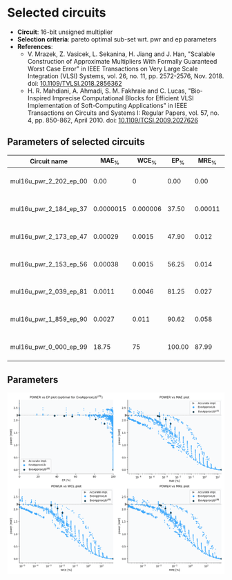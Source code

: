 
Selected circuits
===================
 - **Circuit**: 16-bit unsigned multiplier
 - **Selection criteria**: pareto optimal sub-set wrt. pwr and ep parameters
 - **References**: 
   - V. Mrazek, Z. Vasicek, L. Sekanina, H. Jiang and J. Han, "Scalable Construction of Approximate Multipliers With Formally Guaranteed Worst Case Error" in IEEE Transactions on Very Large Scale Integration (VLSI) Systems, vol. 26, no. 11, pp. 2572-2576, Nov. 2018. doi: [10.1109/TVLSI.2018.2856362](https://dx.doi.org/10.1109/TVLSI.2018.2856362)
   - H. R. Mahdiani, A. Ahmadi, S. M. Fakhraie and C. Lucas, "Bio-Inspired Imprecise Computational Blocks for Efficient VLSI Implementation of Soft-Computing Applications" in IEEE Transactions on Circuits and Systems I: Regular Papers, vol. 57, no. 4, pp. 850-862, April 2010. doi: [10.1109/TCSI.2009.2027626](https://dx.doi.org/10.1109/TCSI.2009.2027626)


Parameters of selected circuits
----------------------------

| Circuit name | MAE<sub>%</sub> | WCE<sub>%</sub> | EP<sub>%</sub> | MRE<sub>%</sub> | MSE | Download |
| --- |  --- | --- | --- | --- | --- | --- | 
| mul16u_pwr_2_202_ep_00 | 0.00 | 0 | 0.00 | 0.00 | 0 |  [[Verilog<sub>generic</sub>](mul16u_pwr_2_202_ep_00_gen.v)] [[Verilog<sub>PDK45</sub>](mul16u_pwr_2_202_ep_00_pdk45.v)]  [[C](mul16u_pwr_2_202_ep_00.c)] |
| mul16u_pwr_2_184_ep_37 | 0.0000015 | 0.000006 | 37.50 | 0.00011 | 16416 |  [[Verilog<sub>generic</sub>](mul16u_pwr_2_184_ep_37_gen.v)] [[Verilog<sub>PDK45</sub>](mul16u_pwr_2_184_ep_37_pdk45.v)]  [[C](mul16u_pwr_2_184_ep_37.c)] |
| mul16u_pwr_2_173_ep_47 | 0.00029 | 0.0015 | 47.90 | 0.012 | 809005112 |  [[Verilog<sub>generic</sub>](mul16u_pwr_2_173_ep_47_gen.v)] [[Verilog<sub>PDK45</sub>](mul16u_pwr_2_173_ep_47_pdk45.v)]  [[C](mul16u_pwr_2_173_ep_47.c)] |
| mul16u_pwr_2_153_ep_56 | 0.00038 | 0.0015 | 56.25 | 0.014 | 1077973056 |  [[Verilog<sub>generic</sub>](mul16u_pwr_2_153_ep_56_gen.v)] [[Verilog<sub>PDK45</sub>](mul16u_pwr_2_153_ep_56_pdk45.v)]  [[C](mul16u_pwr_2_153_ep_56.c)] |
| mul16u_pwr_2_039_ep_81 | 0.0011 | 0.0046 | 81.25 | 0.027 | 5010778806 |  [[Verilog<sub>generic</sub>](mul16u_pwr_2_039_ep_81_gen.v)] [[Verilog<sub>PDK45</sub>](mul16u_pwr_2_039_ep_81_pdk45.v)]  [[C](mul16u_pwr_2_039_ep_81.c)] |
| mul16u_pwr_1_859_ep_90 | 0.0027 | 0.011 | 90.62 | 0.058 | 25053861244 |  [[Verilog<sub>generic</sub>](mul16u_pwr_1_859_ep_90_gen.v)] [[Verilog<sub>PDK45</sub>](mul16u_pwr_1_859_ep_90_pdk45.v)]  [[C](mul16u_pwr_1_859_ep_90.c)] |
| mul16u_pwr_0_000_ep_99 | 18.75 | 75 | 100.00 | 87.99 | 1040764478583689856 |  [[Verilog<sub>generic</sub>](mul16u_pwr_0_000_ep_99_gen.v)] [[Verilog<sub>PDK45</sub>](mul16u_pwr_0_000_ep_99_pdk45.v)]  [[C](mul16u_pwr_0_000_ep_99.c)] |
    
Parameters
--------------
![Parameters figure](fig.png)
             